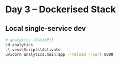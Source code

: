 # Day 3 – Dockerised Stack

## Local single‑service dev
```bash
# analytics (FastAPI)
cd analytics
.\.venv\Scripts\Activate
uvicorn analytics.main:app --reload --port 8000
